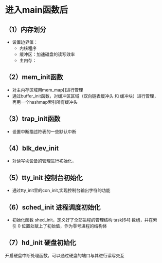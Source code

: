 # 进入main函数后
## （1）内存划分
- 设置边界值：
    - 内核程序
    - 缓冲区：加速磁盘的读写效率
    - 主内存：
## （2）mem_init函数
- 对主内存区域用mem_map[]进行管理
- 通过buffer_init函数，对缓冲区区域（双向链表缓冲头 和 缓冲块）进行管理，再用一个hashmap索引所有缓冲头
## （3）trap_init函数
- 设置中断描述符表的一些默认中断
## （4）blk_dev_init
- 对读写块设备的管理进行初始化，
## （5）tty_init 控制台初始化
- 通过tty_init里的con_init,实现控制台输出字符的功能
## （6）sched_init 进程调度初始化
- 初始化函数 shed_init，定义好了全部进程的管理结构 task[64] 数组，并在索引 0 位置处赋上了初始值，作为零号进程的结构体
## （7）hd_init 硬盘初始化
开启硬盘中断处理函数，可以通过硬盘的端口与其进行读写交互